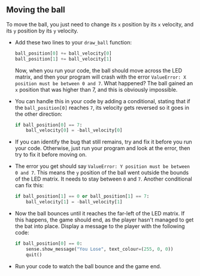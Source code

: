 ## Moving the ball

To move the ball, you just need to change its `x` position by its `x` velocity, and its `y` position by its `y` velocity.

- Add these two lines to your `draw_ball` function:

    ``` python
    ball_position[0] += ball_velocity[0]
    ball_position[1] += ball_velocity[1]
    ```

	Now, when you run your code, the ball should move across the LED matrix, and then your program will crash with the error `ValueError: X position must be between 0 and 7`. What happened? The ball gained an `x` position that was higher than 7, and this is obviously impossible.

- You can handle this in your code by adding a conditional, stating that if the `ball_position[0]` reaches `7`, its velocity gets reversed so it goes in the other direction:

	``` python
	if ball_position[0] == 7:
    	ball_velocity[0] = -ball_velocity[0]
	```

- If you can identify the bug that still remains, try and fix it before you run your code. Otherwise, just run your program and look at the error, then try to fix it before moving on.

- The error you get should say `ValueError: Y position must be between 0 and 7`. This means the `y` position of the ball went outside the bounds of the LED matrix. It needs to stay between `0` and `7`. Another conditional can fix this:

    ``` python
    if ball_position[1] == 0 or ball_position[1] == 7:
        ball_velocity[1] = -ball_velocity[1]
    ```

- Now the ball bounces until it reaches the far-left of the LED matrix. If this happens, the game should end, as the player hasn't managed to get the bat into place. Display a message to the player with the following code:

    ``` python
    if ball_position[0] == 0:
        sense.show_message("You Lose", text_colour=(255, 0, 0))
        quit()
    ```

- Run your code to watch the ball bounce and the game end.

